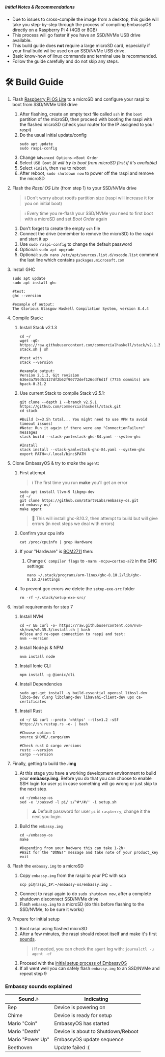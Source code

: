 ##### Initial Notes & Recommendations
* Due to issues to cross-compile the image from a desktop, this guide will take you step-by-step through the process of compiling EmbassyOS directly on a Raspberry Pi 4 (4GB or 8GB)
* This process will go faster if you have an SSD/NVMe USB drive available.
* This build guide does **not** require a large microSD card, especially if your final build wil be used on an SSD/NVMe USB drive.
* Basic know-how of linux commands and terminal use is recommended.
* Follow the guide carefully and do not skip any steps.

# :hammer_and_wrench: Build Guide
1. Flash [Raspberry Pi OS Lite](https://www.raspberrypi.org/software/operating-systems/) to a microSD and configure your raspi to boot from SSD/NVMe USB drive
   1. After flashing, create an empty text file called `ssh` in the `boot` partition of the microSD, then proceed with booting the raspi with the flashed microSD (check your router for the IP assigned to your raspi)
   1. Do the usual initial update/config
      ```
      sudo apt update
      sudo raspi-config
      ```
   1. Change `Advanced Options->Boot Order`
   1. Select `USB Boot` *(it will try to boot from microSD first if it's available)*
   1. Select `Finish`, then `Yes` to reboot
   1. After reboot, `sudo shutdown now` to power off the raspi and remove the microSD
  
2. Flash the *Raspi OS Lite* (from step 1) to your SSD/NVMe drive
   > :information_source: Don't worry about rootfs partition size (raspi will increase it for you on initial boot)
   
   > :information_source: Every time you re-flash your SSD/NVMe you need to first boot with a microSD and set *Boot Order* again

   1. Don't forget to create the empty `ssh` file
   1. Connect the drive (remember to remove the microSD) to the raspi and start it up
   1. Use `sudo raspi-config` to change the default password
   1. Optional: `sudo apt upgrade`
   1. Optional: `sudo nano /etc/apt/sources.list.d/vscode.list` comment the last line which contains `packages.microsoft.com`

3. Install GHC
   ```
   sudo apt update
   sudo apt install ghc
   
   #test:
   ghc --version
   
   #example of output:
   The Glorious Glasgow Haskell Compilation System, version 8.4.4
   ```

4. Compile Stack:
   1. Install Stack v2.1.3
      ```
      cd ~/
      wget -qO- https://raw.githubusercontent.com/commercialhaskell/stack/v2.1.3/etc/scripts/get-stack.sh | sh
      
      #test with
      stack --version
      
      #example output:
      Version 2.1.3, Git revision 636e3a759d51127df2b62f90772def126cdf6d1f (7735 commits) arm hpack-0.31.2
      ```
    
   1. Use current Stack to compile Stack v2.5.1:
      ```
      git clone --depth 1 --branch v2.5.1 https://github.com/commercialhaskell/stack.git
      cd stack

      #Build (>=3.5h total... You might need to use VPN to avoid timeout issues)
      #Note: Run it again if there were any "ConnectionFailure" messages
      stack build --stack-yaml=stack-ghc-84.yaml --system-ghc
      
      #Install
      stack install --stack-yaml=stack-ghc-84.yaml --system-ghc
      export PATH=~/.local/bin:$PATH
      ```

5. Clone EmbassyOS & try to *make* the `agent`:
   1. First attempt
      > :information_source: The first time you run **make** you'll get an error
      
      ```
      sudo apt install llvm-9 libgmp-dev
      cd ~/
      git clone https://github.com/Start9Labs/embassy-os.git
      cd embassy-os/
      make agent
      ```
      > :memo: This will install ghc-8.10.2, then attempt to build but will give errors (in next steps we deal with errors)
   1. Confirm your cpu info
      ```
      cat /proc/cpuinfo | grep Hardware
      ```
   1. If your "Hardware" is [BCM2711](https://www.raspberrypi.org/documentation/hardware/raspberrypi/bcm2711/README.md) then:
      1. Change `C compiler flags` to `-marm -mcpu=cortex-a72` in the GHC settings:
         ```
         nano ~/.stack/programs/arm-linux/ghc-8.10.2/lib/ghc-8.10.2/settings
         ```
   1. To prevent gcc errors we delete the `setup-exe-src` folder
      ```
      rm -rf ~/.stack/setup-exe-src/
      ```

6. Install requirements for step 7
   1. Install NVM
      ```
      cd ~/ && curl -o- https://raw.githubusercontent.com/nvm-sh/nvm/v0.35.3/install.sh | bash
      #close and re-open connection to raspi and test:
      nvm --version
      ```
   1. Install Node.js & NPM
      ```
      nvm install node
      ```
   1. Install Ionic CLI
      ```
      npm install -g @ionic/cli
      ```
   1. Install Dependencies
      ```
      sudo apt-get install -y build-essential openssl libssl-dev libc6-dev clang libclang-dev libavahi-client-dev upx ca-certificates
      ```
   1. Install Rust
      ```
      cd ~/ && curl --proto '=https' --tlsv1.2 -sSf https://sh.rustup.rs -o- | bash
      
      #Choose option 1
      source $HOME/.cargo/env

      #Check rust & cargo versions
      rustc --version
      cargo --version
      ```

7. Finally, getting to build the **.img**
   1. At this stage you have a working development environment to build your **embassy.img**.
      Before you do that you can choose to enable SSH login for user `pi` in case something will go wrong or just skip to the next step.
      ```
      cd ~/embassy-os
      sed -e '/passwd -l pi/ s/^#*/#/' -i setup.sh
      ```
      > :warning: Default password for user `pi` is `raspberry`, change it the next you login.
   1. Build the `embassy.img`
      ```
      cd ~/embassy-os
      make
      
      #Depending from your hadware this can take 1-2h+
      #Wait for the "DONE!" message and take note of your product_key
      exit
      ```
8. Flash the `embassy.img` to a microSD
   1. Copy `embassy.img` from the raspi to your PC with scp
      ```
      scp pi@raspi_IP:~/embassy-os/embassy.img .
      ```
   1. Connect to raspi again to do `sudo shutdown now`, after a complete shutdown disconnect SSD/NVMe drive
   1. Flash `embassy.img` to a microSD (do this before flashing to the SSD/NVMe, to be sure it works)

9. Prepare for initial setup
   1. Boot raspi using flashed microSD
   1. After a few minutes, the raspi should reboot itself and make it's first [sounds](#embassy-sounds-explained).
      > :information_source: If needed, you can check the `agent` log with: `journalctl -u agent -ef`
   1. Proceed with the [initial setup process of EmbassyOS](https://docs.start9labs.com/user-manual/initial-setup.html)
   1. If all went well you can safely flash `embassy.img` to an SSD/NVMe and repeat step 9

### Embassy sounds explained
Sound :notes: | Indicating 
------- | --------
Bep | Device is powering on
Chime | Device is ready for setup
Mario "Coin" | EmbassyOS has started
Mario "Death" | Device is about to Shutdown/Reboot
Mario "Power Up" | EmbassyOS update sequence
Beethoven | Update failed :(
